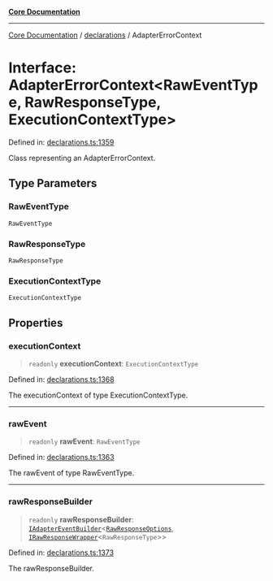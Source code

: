 [**Core Documentation**](../../README.md)

***

[Core Documentation](../../README.md) / [declarations](../README.md) / AdapterErrorContext

# Interface: AdapterErrorContext\<RawEventType, RawResponseType, ExecutionContextType\>

Defined in: [declarations.ts:1359](https://github.com/stonemjs/core/blob/3581a30de158e951ead319c3cc6abead0be9639f/src/declarations.ts#L1359)

Class representing an AdapterErrorContext.

## Type Parameters

### RawEventType

`RawEventType`

### RawResponseType

`RawResponseType`

### ExecutionContextType

`ExecutionContextType`

## Properties

### executionContext

> `readonly` **executionContext**: `ExecutionContextType`

Defined in: [declarations.ts:1368](https://github.com/stonemjs/core/blob/3581a30de158e951ead319c3cc6abead0be9639f/src/declarations.ts#L1368)

The executionContext of type ExecutionContextType.

***

### rawEvent

> `readonly` **rawEvent**: `RawEventType`

Defined in: [declarations.ts:1363](https://github.com/stonemjs/core/blob/3581a30de158e951ead319c3cc6abead0be9639f/src/declarations.ts#L1363)

The rawEvent of type RawEventType.

***

### rawResponseBuilder

> `readonly` **rawResponseBuilder**: [`IAdapterEventBuilder`](IAdapterEventBuilder.md)\<[`RawResponseOptions`](RawResponseOptions.md), [`IRawResponseWrapper`](IRawResponseWrapper.md)\<`RawResponseType`\>\>

Defined in: [declarations.ts:1373](https://github.com/stonemjs/core/blob/3581a30de158e951ead319c3cc6abead0be9639f/src/declarations.ts#L1373)

The rawResponseBuilder.
